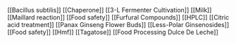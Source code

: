 [[Bacillus subtilis]]
[[Chaperone]]
[[3-L Fermenter Cultivation]]
[[Milk]]
[[Maillard reaction]]
[[Food safety]]
[[Furfural Compounds]]
[[HPLC]]
[[Citric acid treatment]]
[[Panax Ginseng Flower Buds]]
[[Less-Polar Ginsenosides]]
[[Food safety]]
[[Hmf]]
[[Tagatose]]
[[Food Processing Dulce De Leche]]
